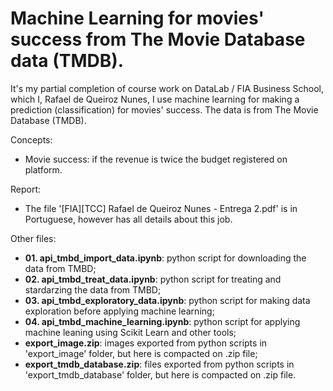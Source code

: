 # Machine Learning for movies' success from The Movie Database data (TMDB).
It's my partial completion of course work on DataLab / FIA Business School, which I, Rafael de Queiroz Nunes, I use machine learning for making a prediction (classification) for movies' success. The data is from The Movie Database (TMDB).

Concepts:
- Movie success: if the revenue is twice the budget registered on platform.

Report:
- The file '[FIA][TCC] Rafael de Queiroz Nunes - Entrega 2.pdf' is in Portuguese, however has all details about this job.

Other files:
- **01. api_tmbd_import_data.ipynb**: python script for downloading the data from TMBD;
- **02. api_tmbd_treat_data.ipynb**: python script for treating and stardarzing the data from TMBD;
- **03. api_tmbd_exploratory_data.ipynb**: python script for making data exploration before applying machine learning;
- **04. api_tmbd_machine_learning.ipynb**: python script for applying machine leaning using Scikit Learn and other tools;
- **export_image.zip**: images exported from python scripts in 'export_image' folder, but here is compacted on .zip file;
- **export_tmdb_database.zip**: files exported from python scripts in 'export_tmdb_database' folder, but here is compacted on .zip file.
